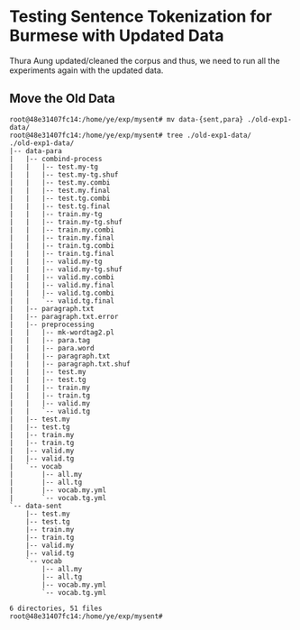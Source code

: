 # Testing Sentence Tokenization for Burmese with Updated Data

Thura Aung updated/cleaned the corpus and thus, we need to run all the experiments again with the updated data.  

## Move the Old Data

```
root@48e31407fc14:/home/ye/exp/mysent# mv data-{sent,para} ./old-exp1-data/
root@48e31407fc14:/home/ye/exp/mysent# tree ./old-exp1-data/
./old-exp1-data/
|-- data-para
|   |-- combind-process
|   |   |-- test.my-tg
|   |   |-- test.my-tg.shuf
|   |   |-- test.my.combi
|   |   |-- test.my.final
|   |   |-- test.tg.combi
|   |   |-- test.tg.final
|   |   |-- train.my-tg
|   |   |-- train.my-tg.shuf
|   |   |-- train.my.combi
|   |   |-- train.my.final
|   |   |-- train.tg.combi
|   |   |-- train.tg.final
|   |   |-- valid.my-tg
|   |   |-- valid.my-tg.shuf
|   |   |-- valid.my.combi
|   |   |-- valid.my.final
|   |   |-- valid.tg.combi
|   |   `-- valid.tg.final
|   |-- paragraph.txt
|   |-- paragraph.txt.error
|   |-- preprocessing
|   |   |-- mk-wordtag2.pl
|   |   |-- para.tag
|   |   |-- para.word
|   |   |-- paragraph.txt
|   |   |-- paragraph.txt.shuf
|   |   |-- test.my
|   |   |-- test.tg
|   |   |-- train.my
|   |   |-- train.tg
|   |   |-- valid.my
|   |   `-- valid.tg
|   |-- test.my
|   |-- test.tg
|   |-- train.my
|   |-- train.tg
|   |-- valid.my
|   |-- valid.tg
|   `-- vocab
|       |-- all.my
|       |-- all.tg
|       |-- vocab.my.yml
|       `-- vocab.tg.yml
`-- data-sent
    |-- test.my
    |-- test.tg
    |-- train.my
    |-- train.tg
    |-- valid.my
    |-- valid.tg
    `-- vocab
        |-- all.my
        |-- all.tg
        |-- vocab.my.yml
        `-- vocab.tg.yml

6 directories, 51 files
root@48e31407fc14:/home/ye/exp/mysent#
```

```

```

```

```

```

```

```

```

```

```

```

```

```

```

```

```

```

```

```

```

```

```

```

```

```

```

```

```

```

```

```

```

```

```

```

```

```

```

```

```

```

```

```

```

```

```

```

```

```

```

```

```

```

```

```

```

```

```

```

```

```

```

```

```

```

```

```

```

```

```

```

```

```

```

```

```

```

```

```

```

```

```

```

```

```

```

```

```

```

```

```

```

```

```

```

```

```

```

```

```

```

```

```

```

```

```

```

```

```

```

```

```

```

```

```

```

```

```

```

```

```

```

```

```

```

```
